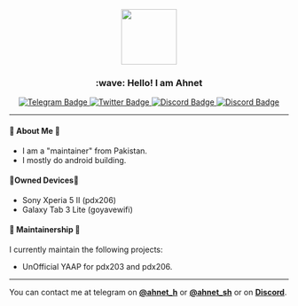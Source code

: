 <div id="header" align="center">
  <img src="https://images.weserv.nl/?url=https://i.imgur.com/fcn66H8.jpeg?v=4&h=300&w=300&fit=cover&mask=circle&maxage=7d" width="100"/>
  <h3>:wave: Hello! I am Ahnet</h3>
</div>

<div id="badges" align="center">
  <a href="https://t.me/ahnet_h">
    <img src="https://img.shields.io/badge/Telegram-0088cc?style=for-the-badge&logo=telegram&logoColor=white" alt="Telegram Badge"/>
  </a>
  <a href="https://twitter.com/ahnet_69">
    <img src="https://img.shields.io/badge/Twitter/X-000000?style=for-the-badge&logo=x&logoColor=white" alt="Twitter Badge"/>
  </a>
  <a href="https://discord.com/users/635483684719558666">
    <img src="https://img.shields.io/badge/Discord-5865F2?style=for-the-badge&logo=discord&logoColor=white" alt="Discord Badge"/>
  </a>
  <a href="https://xdaforums.com/m/captain_cookie_200.11805485">
    <img src="https://img.shields.io/badge/XDA-f59714?style=for-the-badge&logo=xdadevelopers&logoColor=white" alt="Discord Badge"/>
  </a>
</div>

---

#### 🤔 About Me 🤔
- I am a "maintainer" from Pakistan.
- I mostly do android building.

#### 📱Owned Devices📱
- Sony Xperia 5 II (pdx206)
- Galaxy Tab 3 Lite (goyavewifi)

#### 🤝 Maintainership 🤝
I currently maintain the following projects:
- UnOfficial YAAP for pdx203 and pdx206.
---

You can contact me at telegram on **[@ahnet_h](https://t.me/ahnet_h)** or **[@ahnet_sh](https://t.me/ahnet_sh)** or on **[Discord](https://discord.com/users/635483684719558666)**.
